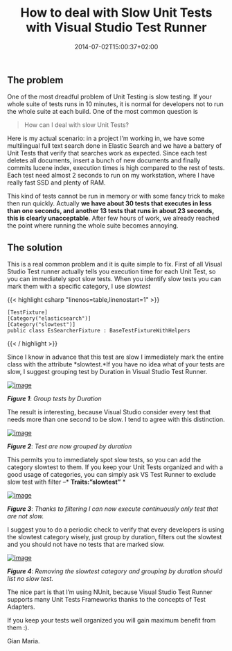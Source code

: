 ﻿---
title: "How to deal with Slow Unit Tests with Visual Studio Test Runner"
description: ""
date: 2014-07-02T15:00:37+02:00
draft: false
tags: [Unit Testing,Visual Studio]
categories: [Testing]
---
## The problem

One of the most dreadful problem of Unit Testing is slow testing. If your whole suite of tests runs in 10 minutes, it is normal for developers not to run the whole suite at each build. One of the most common question is

> How can I deal with slow Unit Tests?

Here is my actual scenario: in a project I’m working in, we have some multilingual full text search done in Elastic Search and we have a battery of Unit Tests that verify that searches work as expected. Since each test deletes all documents, insert a bunch of new documents and finally commits lucene index, execution times is high compared to the rest of tests. Each test need almost 2 seconds to run on my workstation, where I have really fast SSD and plenty of RAM.

This kind of tests cannot be run in memory or with some fancy trick to make then run quickly. Actually  **we have about 30 tests that executes in less than one seconds, and another 13 tests that runs in about 23 seconds, this is clearly unacceptable**. After few hours of work, we already reached the point where running the whole suite becomes annoying.

## The solution

This is a real common problem and it is quite simple to fix. First of all Visual Studio Test runner actually tells you execution time for each Unit Test, so you can immediately spot slow tests. When you identify slow tests you can mark them with a specific category, I use *slowtest*

{{< highlight csharp "linenos=table,linenostart=1" >}}


    [TestFixture]
    [Category("elasticsearch")]
    [Category("slowtest")]
    public class EsSearcherFixture : BaseTestFixtureWithHelpers

{{< / highlight >}}

Since I know in advance that this test are slow I immediately mark the entire class with the attribute *slowtest.*If you have no idea what of your tests are slow, I suggest grouping test by Duration in Visual Studio Test Runner.

[![image](http://www.codewrecks.com/blog/wp-content/uploads/2014/07/image_thumb.png "image")](http://www.codewrecks.com/blog/wp-content/uploads/2014/07/image.png)

 ***Figure 1***: *Group tests by Duration*

The result is interesting, because Visual Studio consider every test that needs more than one second to be slow. I tend to agree with this distinction.

[![image](http://www.codewrecks.com/blog/wp-content/uploads/2014/07/image_thumb1.png "image")](http://www.codewrecks.com/blog/wp-content/uploads/2014/07/image1.png)

 ***Figure 2***: *Test are now grouped by duration*

This permits you to immediately spot slow tests, so you can add the category slowtest to them. If you keep your Unit Tests organized and with a good usage of categories, you can simply ask VS Test Runner to exclude slow test with filter –* **Traits:”slowtest”** *

[![image](http://www.codewrecks.com/blog/wp-content/uploads/2014/07/image_thumb2.png "image")](http://www.codewrecks.com/blog/wp-content/uploads/2014/07/image2.png)

 ***Figure 3***: *Thanks to filtering I can now execute continuously only test that are not slow.*

I suggest you to do a periodic check to verify that every developers is using the slowtest category wisely, just group by duration, filters out the slowtest and you should not have no tests that are marked slow.

[![image](http://www.codewrecks.com/blog/wp-content/uploads/2014/07/image_thumb3.png "image")](http://www.codewrecks.com/blog/wp-content/uploads/2014/07/image3.png)

 ***Figure 4***: *Removing the slowtest category and grouping by duration should list no slow test.*

The nice part is that I’m using NUnit, because Visual Studio Test Runner supports many Unit Tests Frameworks thanks to the concepts of Test Adapters.

If you keep your tests well organized you will gain maximum benefit from them :).

Gian Maria.
